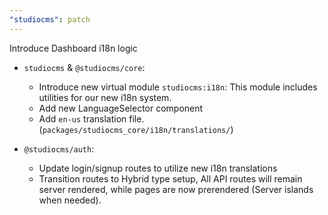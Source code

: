 ```yaml
---
"studiocms": patch
---
```


Introduce Dashboard i18n logic

- `studiocms` & `@studiocms/core`:
    - Introduce new virtual module `studiocms:i18n`:
    This module includes utilities for our new i18n system.
    - Add new LanguageSelector component
    - Add `en-us` translation file. (`packages/studiocms_core/i18n/translations/`)

- `@studiocms/auth`:
    - Update login/signup routes to utilize new i18n translations
    - Transition routes to Hybrid type setup, All API routes will remain server rendered, while pages are now prerendered (Server islands when needed).